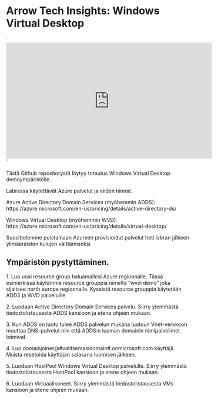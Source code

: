 <h1>Arrow Tech Insights: Windows Virtual Desktop</h1>
`<iframe width="560" height="315" src="https://www.youtube.com/embed/30dOLcZ4_9U" frameborder="0" allow="accelerometer; autoplay; clipboard-write; encrypted-media; gyroscope; picture-in-picture" allowfullscreen></iframe>`
<p>Tästä Github repositorystä löytyy toteutus Windows Virtual Desktop demoympäristölle.</p>
<p>Labrassa käytettävät Azure palvelut ja niiden hinnat.</p>

<p>Azure Active Directory Domain Services (myöhemmin ADDS): https://azure.microsoft.com/en-us/pricing/details/active-directory-ds/</p>

<p>Windows Virtual Desktop (myöhemmin WVD): https://azure.microsoft.com/en-us/pricing/details/virtual-desktop/</p>

<p>Suosittelemme poistamaan Azureen provisioidut palvelut heti labran jälkeen ylimääräisten kulujen välttämiseksi.</p>

<h2>Ympäristön pystyttäminen.</h2>

<p>1. Luo uusi resource group haluamallesi Azure regioonalle. Tässä esimerkissä käytämme resource grouppia nimeltä “wvd-demo” joka sijaitsee north europe regioonalla. Kyseistä resource grouppia käytetään ADDS ja WVD palveluille</p>
<p>2. Luodaan Active Directory Domain Services palvelu. Siirry ylemmästä tiedostolistausesta ADDS kansioon ja etene ohjeen mukaan.</p>
<p>3. Kun ADDS on luotu tulee ADDS palvelun mukana luotuun Vnet-verkkoon muuttaa DNS-palvelut niin että ADDS:n luoman domainin nimipalvelimet toimivat.</p>
<p>4. Luo domainjoiner@#valitsemasidomain#.onmicrosoft.com käyttäjä. Muista resetoida käyttäjän salasana luomisen jälkeen.</p>
<p>5. Luodaan HostPool Windows Virtual Desktop palvelulle. Siirry ylemmästä tiedostolistausesta HostPool kansioon ja etene ohjeen mukaan.</p>
<p>6. Luodaan Virtuaalikoneet. Siirry ylemmästä tiedostolistausesta VMs kansioon ja etene ohjeen mukaan.
